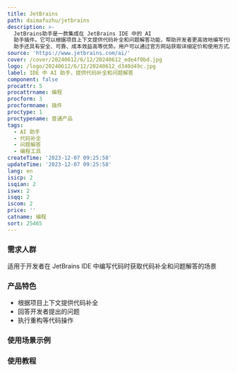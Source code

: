 ```yaml
---
title: JetBrains
path: daimafuzhu/jetbrains
description: >-
  JetBrains助手是一款集成在 JetBrains IDE 中的 AI
  助手插件。它可以根据项目上下文提供代码补全和问题解答功能，帮助开发者更高效地编写代码。此外，AI
  助手还具有安全、可靠、成本效益高等优势。用户可以通过官方网站获取详细定价和使用方式。
source: 'https://www.jetbrains.com/ai/'
cover: /cover/20240612/6/12/20240612_ede4f0bd.jpg
logo: /logo/20240612/6/12/20240612_d340d49c.jpg
label: IDE 中 AI 助手，提供代码补全和问题解答
component: false
procattr: 5
procattrname: 编程
procform: 3
procformname: 插件
proctype: 1
proctypename: 普通产品
tags:
  - AI 助手
  - 代码补全
  - 问题解答
  - 编程工具
createTime: '2023-12-07 09:25:58'
updateTime: '2023-12-07 09:25:58'
lang: en
isicp: 2
isqian: 2
iswx: 2
isqq: 2
iscom: 2
price: ''
catname: 编程
sort: 25465
---
```




### 需求人群
适用于开发者在 JetBrains IDE 中编写代码时获取代码补全和问题解答的场景

### 产品特色
- 根据项目上下文提供代码补全
- 回答开发者提出的问题
- 执行重构等代码操作

### 使用场景示例


### 使用教程


  
